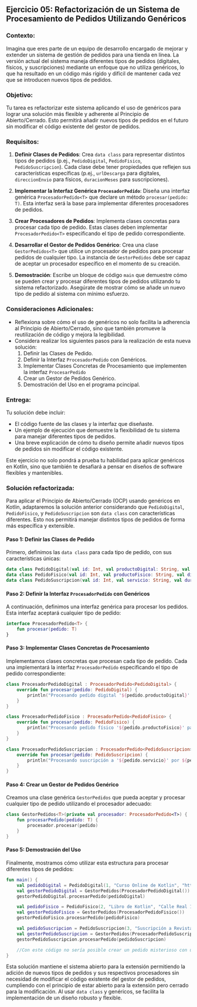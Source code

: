 ## Ejercicio 05: Refactorización de un Sistema de Procesamiento de Pedidos Utilizando Genéricos

### **Contexto:**

Imagina que eres parte de un equipo de desarrollo encargado de mejorar y extender un sistema de gestión de pedidos para una tienda en línea. La versión actual del sistema maneja diferentes tipos de pedidos 
(digitales, físicos, y suscripciones) mediante un enfoque que no utiliza genéricos, lo que ha resultado en un código más rígido y difícil de mantener cada vez que se introducen nuevos tipos de pedidos.

### **Objetivo:**

Tu tarea es refactorizar este sistema aplicando el uso de genéricos para lograr una solución más flexible y adherente al Principio de Abierto/Cerrado. Esto permitirá añadir nuevos tipos de pedidos 
en el futuro sin modificar el código existente del gestor de pedidos.

### **Requisitos:**

1. **Definir Clases de Pedidos**: Crea `data class` para representar distintos tipos de pedidos (p.ej., `PedidoDigital`, `PedidoFisico`, `PedidoSuscripcion`). Cada clase debe tener propiedades que reflejen sus
   características específicas (p.ej., `urlDescarga` para digitales, `direccionEnvio` para físicos, `duracionMeses` para suscripciones).

3. **Implementar la Interfaz Genérica `ProcesadorPedido`**: Diseña una interfaz genérica `ProcesadorPedido<T>` que declare un método `procesar(pedido: T)`.
   Esta interfaz será la base para implementar diferentes procesadores de pedidos.

5. **Crear Procesadores de Pedidos**: Implementa clases concretas para procesar cada tipo de pedido. Estas clases deben implementar `ProcesadorPedido<T>` especificando el tipo de pedido correspondiente.

6. **Desarrollar el Gestor de Pedidos Genérico**: Crea una clase `GestorPedidos<T>` que utilice un procesador de pedidos para procesar pedidos de cualquier tipo. La instancia de `GestorPedidos` debe ser
   capaz de aceptar un procesador específico en el momento de su creación.

8. **Demostración**: Escribe un bloque de código `main` que demuestre cómo se pueden crear y procesar diferentes tipos de pedidos utilizando tu sistema refactorizado. Asegúrate de mostrar cómo se añade un
   nuevo tipo de pedido al sistema con mínimo esfuerzo.

### **Consideraciones Adicionales:**

- Reflexiona sobre cómo el uso de genéricos no solo facilita la adherencia al Principio de Abierto/Cerrado, sino que también promueve la reutilización de código y mejora la legibilidad.
- Considera realizar los siguientes pasos para la realización de esta nueva solución:
   1. Definir las Clases de Pedido.
   2. Definir la Interfaz `ProcesadorPedido` con Genéricos.
   3. Implementar Clases Concretas de Procesamiento que implementen la interfaz `ProcesarPedido`
   4. Crear un Gestor de Pedidos Genérico.
   5. Demostración del Uso en el programa pcincipal.

### **Entrega:**

Tu solución debe incluir:

- El código fuente de las clases y la interfaz que diseñaste.
- Un ejemplo de ejecución que demuestre la flexibilidad de tu sistema para manejar diferentes tipos de pedidos.
- Una breve explicación de cómo tu diseño permite añadir nuevos tipos de pedidos sin modificar el código existente.

Este ejercicio no solo pondrá a prueba tu habilidad para aplicar genéricos en Kotlin, sino que también te desafiará a pensar en diseños de software flexibles y mantenibles.

### **Solución refactorizada:**

Para aplicar el Principio de Abierto/Cerrado (OCP) usando genéricos en Kotlin, adaptaremos la solución anterior considerando que `PedidoDigital`, `PedidoFisico`, y `PedidoSuscripcion` son `data class` con características diferentes. 
Esto nos permitirá manejar distintos tipos de pedidos de forma más específica y extensible.

#### Paso 1: Definir las Clases de Pedido

Primero, definimos las `data class` para cada tipo de pedido, con sus características únicas:

```kotlin
data class PedidoDigital(val id: Int, val productoDigital: String, val urlDescarga: String)
data class PedidoFisico(val id: Int, val productoFisico: String, val direccionEnvio: String)
data class PedidoSuscripcion(val id: Int, val servicio: String, val duracionMeses: Int)
```

#### Paso 2: Definir la Interfaz `ProcesadorPedido` con Genéricos

A continuación, definimos una interfaz genérica para procesar los pedidos. Esta interfaz aceptará cualquier tipo de pedido:

```kotlin
interface ProcesadorPedido<T> {
    fun procesar(pedido: T)
}
```

#### Paso 3: Implementar Clases Concretas de Procesamiento

Implementamos clases concretas que procesan cada tipo de pedido. Cada una implementará la interfaz `ProcesadorPedido` especificando el tipo de pedido correspondiente:

```kotlin
class ProcesadorPedidoDigital : ProcesadorPedido<PedidoDigital> {
    override fun procesar(pedido: PedidoDigital) {
        println("Procesando pedido digital '${pedido.productoDigital}' para descarga desde: ${pedido.urlDescarga}")
    }
}

class ProcesadorPedidoFisico : ProcesadorPedido<PedidoFisico> {
    override fun procesar(pedido: PedidoFisico) {
        println("Procesando pedido físico '${pedido.productoFisico}' para enviar a: ${pedido.direccionEnvio}")
    }
}

class ProcesadorPedidoSuscripcion : ProcesadorPedido<PedidoSuscripcion> {
    override fun procesar(pedido: PedidoSuscripcion) {
        println("Procesando suscripción a '${pedido.servicio}' por ${pedido.duracionMeses} meses")
    }
}
```

#### Paso 4: Crear un Gestor de Pedidos Genérico

Creamos una clase genérica `GestorPedidos` que pueda aceptar y procesar cualquier tipo de pedido utilizando el procesador adecuado:

```kotlin
class GestorPedidos<T>(private val procesador: ProcesadorPedido<T>) {
    fun procesarPedido(pedido: T) {
        procesador.procesar(pedido)
    }
}
```

#### Paso 5: Demostración del Uso

Finalmente, mostramos cómo utilizar esta estructura para procesar diferentes tipos de pedidos:

```kotlin
fun main() {
    val pedidoDigital = PedidoDigital(1, "Curso Online de Kotlin", "http://dcs-curso-kotlin.com")
    val gestorPedidoDigital = GestorPedidos(ProcesadorPedidoDigital())
    gestorPedidoDigital.procesarPedido(pedidoDigital)

    val pedidoFisico = PedidoFisico(2, "Libro de Kotlin", "Calle Real 123, San Fernando")
    val gestorPedidoFisico = GestorPedidos(ProcesadorPedidoFisico())
    gestorPedidoFisico.procesarPedido(pedidoFisico)

    val pedidoSuscripcion = PedidoSuscripcion(3, "Suscripción a Revista de Programación", 12)
    val gestorPedidoSuscripcion = GestorPedidos(ProcesadorPedidoSuscripcion())
    gestorPedidoSuscripcion.procesarPedido(pedidoSuscripcion)

    //Con este código no sería posible crear un pedido misterioso con un tipo de procesamiento desconocido o no soportado.
}
```

Esta solución mantiene el sistema abierto para la extensión permitiendo la adición de nuevos tipos de pedidos y sus respectivos procesadores sin necesidad de modificar el código existente 
del gestor de pedidos, cumpliendo con el principio de estar abierto para la extensión pero cerrado para la modificación. Al usar `data class` y genéricos, se facilita la implementación de 
un diseño robusto y flexible.
